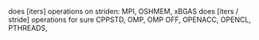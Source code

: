 does [iters] operations on striden: MPI, OSHMEM, xBGAS
does [iters / stride] operations for sure CPPSTD, OMP, OMP OFF,  OPENACC,  OPENCL, PTHREADS, 

